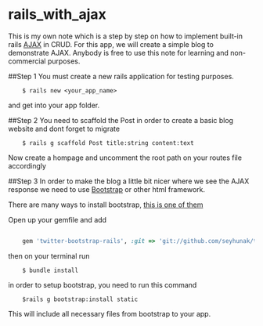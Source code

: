 # rails_with_ajax

This is my own note which is a step by step on how to implement built-in rails [AJAX](http://guides.rubyonrails.org/working_with_javascript_in_rails.html) in CRUD. For this app, we will create a simple blog to demonstrate AJAX. Anybody is free to use this note for learning and non-commercial purposes.

##Step 1
You must create a new rails application for testing purposes.
```
	$ rails new <your_app_name>
```
and get into your app folder.

##Step 2
You need to scaffold the Post in order to create a basic blog website and dont forget to migrate
```
	$ rails g scaffold Post title:string content:text

```
Now create a hompage and uncomment the root path on your routes file accordingly

##Step 3
In order to make the blog a little bit nicer where we see the AJAX response we need to use [Bootstrap](http://getbootstrap.com/) or other html framework. 

There are many ways to install bootstrap, [this is one of them](https://github.com/seyhunak/twitter-bootstrap-rails)

Open up your gemfile and add

```ruby

	gem 'twitter-bootstrap-rails', :git => 'git://github.com/seyhunak/twitter-bootstrap-rails.git'

```
then on your terminal run

```
	$ bundle install
```
in order to setup bootstrap, you need to run this command
```
	$rails g bootstrap:install static
```
This will include all necessary files from bootstrap to your app.



